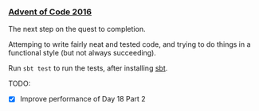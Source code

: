 ### [Advent of Code 2016](https://adventofcode.com/2016)

The next step on the quest to completion.

Attemping to write fairly neat and tested code, and trying to do things in a
functional style (but not always succeeding).

Run `sbt test` to run the tests, after installing
[sbt](https://www.scala-sbt.org/).

TODO:
* [x] Improve performance of Day 18 Part 2
